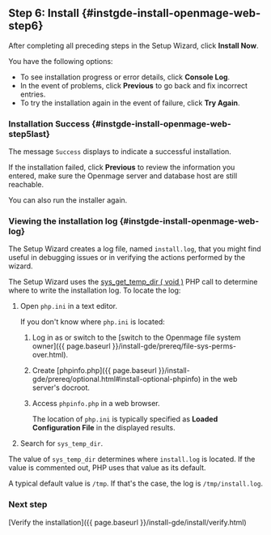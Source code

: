 ## Step 6: Install   {#instgde-install-openmage-web-step6}

After completing all preceding steps in the Setup Wizard, click **Install Now**.

You have the following options:

*	To see installation progress or error details, click **Console Log**.
*	In the event of problems, click **Previous** to go back and fix incorrect entries.
*	To try the installation again in the event of failure, click **Try Again**.

### Installation Success   {#instgde-install-openmage-web-step5last}

The message `Success` displays to indicate a successful installation.

If the installation failed, click **Previous** to review the information you entered, make sure the Openmage server and database host are still reachable.

You can also run the installer again.

### Viewing the installation log   {#instgde-install-openmage-web-log}

The Setup Wizard creates a log file, named `install.log`, that you might find useful in debugging issues or in verifying the actions performed by the wizard.

The Setup Wizard uses the [sys_get_temp_dir ( void )](http://php.net/manual/en/function.sys-get-temp-dir.php) PHP call to determine where to write the installation log. To locate the log:

1.	Open `php.ini` in a text editor.

	If you don't know where `php.ini` is located:

	1.	Log in as or switch to the [switch to the Openmage file system owner]({{ page.baseurl }}/install-gde/prereq/file-sys-perms-over.html).
	2.	Create [phpinfo.php]({{ page.baseurl }}/install-gde/prereq/optional.html#install-optional-phpinfo) in the web server's docroot.
	3.	Access `phpinfo.php` in a web browser.

		The location of `php.ini` is typically specified as **Loaded Configuration File** in the displayed results.

2.	Search for `sys_temp_dir`.

The value of `sys_temp_dir` determines where `install.log` is located. If the value is commented out, PHP uses that value as its default.

A typical default value is `/tmp`. If that's the case, the log is `/tmp/install.log`.

### Next step

[Verify the installation]({{ page.baseurl }}/install-gde/install/verify.html)
